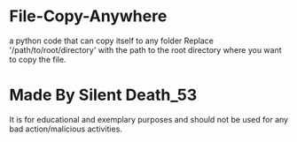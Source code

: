 # File-Copy-Anywhere
a python code that can copy itself to any folder
Replace '/path/to/root/directory' with the path to the root directory where you want to copy the file.

# Made By Silent Death_53
It is for educational and exemplary purposes and should not be used for any bad action/malicious activities.

